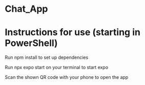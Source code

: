 # Chat_App


# Instructions for use (starting in PowerShell)
Run npm install to set up dependencies

Run npx expo start on your terminal to start expo

Scan the shown QR code with your phone to open the app
